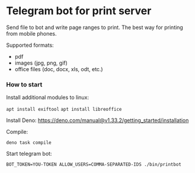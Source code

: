 # Telegram bot for print server

Send file to bot and write page ranges to print. The best way for printing from mobile phones.

Supported formats:
- pdf
- images (jpg, png, gif)
- office files (doc, docx, xls, odt, etc.)

### How to start 

Install additional modules to linux:

```apt install exiftool```
```apt install libreoffice```


Install Deno:  https://deno.com/manual@v1.33.2/getting_started/installation

Compile:

```deno task compile```

Start telegram bot:

```BOT_TOKEN=YOU-TOKEN ALLOW_USERS=COMMA-SEPARATED-IDS ./bin/printbot```